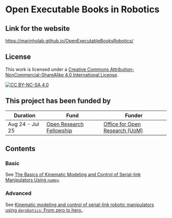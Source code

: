 # Open Executable Books in Robotics

## Link for the website

https://marinholab.github.io/OpenExecutableBooksRobotics/

## License
This work is licensed under a
[Creative Commons Attribution-NonCommercial-ShareAlike 4.0 International License][cc-by-nc-sa].

[![CC BY-NC-SA 4.0][cc-by-nc-sa-image]][cc-by-nc-sa]

[cc-by-nc-sa]: http://creativecommons.org/licenses/by-nc-sa/4.0/
[cc-by-nc-sa-image]: https://licensebuttons.net/l/by-nc-sa/4.0/88x31.png

## This project has been funded by

| Duration         | Fund                                                                            | Funder                                                                      |
|------------------|---------------------------------------------------------------------------------|-----------------------------------------------------------------------------|
| Aug 24 -  Jul 25 | [Open Research Fellowship](https://manchester-uk.libanswers.com/OOR/faq/279379) | [Office for Open Research (UoM)](https://www.openresearch.manchester.ac.uk) |

## Contents

### Basic 

See [The Basics of Kinematic Modeling and Control of Serial-link Manipulators Using `numpy`](basic_lessons/README.md).            


### Advanced 

See [Kinematic modeling and control of serial-link robotic manipulators using `dqrobotics`: From zero to hero.](dqrobotics/README.md).
